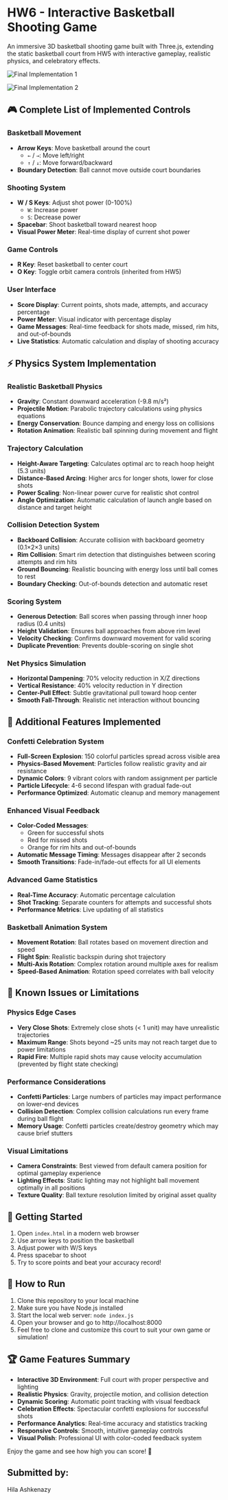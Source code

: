 # HW6 - Interactive Basketball Shooting Game

An immersive 3D basketball shooting game built with Three.js, extending the static basketball court from HW5 with interactive gameplay, realistic physics, and celebratory effects.

![Final Implementation 1](ex6-1.gif)

![Final Implementation 2](ex6-2.gif)

## 🎮 Complete List of Implemented Controls

### Basketball Movement
- **Arrow Keys**: Move basketball around the court
  - `←` / `→`: Move left/right
  - `↑` / `↓`: Move forward/backward
- **Boundary Detection**: Ball cannot move outside court boundaries

### Shooting System
- **W / S Keys**: Adjust shot power (0-100%)
  - `W`: Increase power
  - `S`: Decrease power
- **Spacebar**: Shoot basketball toward nearest hoop
- **Visual Power Meter**: Real-time display of current shot power

### Game Controls
- **R Key**: Reset basketball to center court
- **O Key**: Toggle orbit camera controls (inherited from HW5)

### User Interface
- **Score Display**: Current points, shots made, attempts, and accuracy percentage
- **Power Meter**: Visual indicator with percentage display
- **Game Messages**: Real-time feedback for shots made, missed, rim hits, and out-of-bounds
- **Live Statistics**: Automatic calculation and display of shooting accuracy

## ⚡ Physics System Implementation

### Realistic Basketball Physics
- **Gravity**: Constant downward acceleration (-9.8 m/s²)
- **Projectile Motion**: Parabolic trajectory calculations using physics equations
- **Energy Conservation**: Bounce damping and energy loss on collisions
- **Rotation Animation**: Realistic ball spinning during movement and flight

### Trajectory Calculation
- **Height-Aware Targeting**: Calculates optimal arc to reach hoop height (5.3 units)
- **Distance-Based Arcing**: Higher arcs for longer shots, lower for close shots
- **Power Scaling**: Non-linear power curve for realistic shot control
- **Angle Optimization**: Automatic calculation of launch angle based on distance and target height

### Collision Detection System
- **Backboard Collision**: Accurate collision with backboard geometry (0.1×2×3 units)
- **Rim Collision**: Smart rim detection that distinguishes between scoring attempts and rim hits
- **Ground Bouncing**: Realistic bouncing with energy loss until ball comes to rest
- **Boundary Checking**: Out-of-bounds detection and automatic reset

### Scoring System
- **Generous Detection**: Ball scores when passing through inner hoop radius (0.4 units)
- **Height Validation**: Ensures ball approaches from above rim level
- **Velocity Checking**: Confirms downward movement for valid scoring
- **Duplicate Prevention**: Prevents double-scoring on single shot

### Net Physics Simulation
- **Horizontal Dampening**: 70% velocity reduction in X/Z directions
- **Vertical Resistance**: 40% velocity reduction in Y direction
- **Center-Pull Effect**: Subtle gravitational pull toward hoop center
- **Smooth Fall-Through**: Realistic net interaction without bouncing

## 🌟 Additional Features Implemented

### Confetti Celebration System
- **Full-Screen Explosion**: 150 colorful particles spread across visible area
- **Physics-Based Movement**: Particles follow realistic gravity and air resistance
- **Dynamic Colors**: 9 vibrant colors with random assignment per particle
- **Particle Lifecycle**: 4-6 second lifespan with gradual fade-out
- **Performance Optimized**: Automatic cleanup and memory management

### Enhanced Visual Feedback
- **Color-Coded Messages**: 
  - Green for successful shots
  - Red for missed shots
  - Orange for rim hits and out-of-bounds
- **Automatic Message Timing**: Messages disappear after 2 seconds
- **Smooth Transitions**: Fade-in/fade-out effects for all UI elements

### Advanced Game Statistics
- **Real-Time Accuracy**: Automatic percentage calculation
- **Shot Tracking**: Separate counters for attempts and successful shots
- **Performance Metrics**: Live updating of all statistics

### Basketball Animation System
- **Movement Rotation**: Ball rotates based on movement direction and speed
- **Flight Spin**: Realistic backspin during shot trajectory
- **Multi-Axis Rotation**: Complex rotation around multiple axes for realism
- **Speed-Based Animation**: Rotation speed correlates with ball velocity

## 🐛 Known Issues or Limitations

### Physics Edge Cases
- **Very Close Shots**: Extremely close shots (< 1 unit) may have unrealistic trajectories
- **Maximum Range**: Shots beyond ~25 units may not reach target due to power limitations
- **Rapid Fire**: Multiple rapid shots may cause velocity accumulation (prevented by flight state checking)

### Performance Considerations
- **Confetti Particles**: Large numbers of particles may impact performance on lower-end devices
- **Collision Detection**: Complex collision calculations run every frame during ball flight
- **Memory Usage**: Confetti particles create/destroy geometry which may cause brief stutters

### Visual Limitations
- **Camera Constraints**: Best viewed from default camera position for optimal gameplay experience
- **Lighting Effects**: Static lighting may not highlight ball movement optimally in all positions
- **Texture Quality**: Ball texture resolution limited by original asset quality

## 🚀 Getting Started

1. Open `index.html` in a modern web browser
2. Use arrow keys to position the basketball
3. Adjust power with W/S keys
4. Press spacebar to shoot
5. Try to score points and beat your accuracy record!

## 📸 How to Run

1. Clone this repository to your local machine
2. Make sure you have Node.js installed
3. Start the local web server: `node index.js`
4. Open your browser and go to http://localhost:8000
5. Feel free to clone and customize this court to suit your own game or simulation!

## 🏆 Game Features Summary

- **Interactive 3D Environment**: Full court with proper perspective and lighting
- **Realistic Physics**: Gravity, projectile motion, and collision detection
- **Dynamic Scoring**: Automatic point tracking with visual feedback
- **Celebration Effects**: Spectacular confetti explosions for successful shots
- **Performance Analytics**: Real-time accuracy and statistics tracking
- **Responsive Controls**: Smooth, intuitive gameplay controls
- **Visual Polish**: Professional UI with color-coded feedback system

Enjoy the game and see how high you can score! 🏀

## Submitted by: 
Hila Ashkenazy
